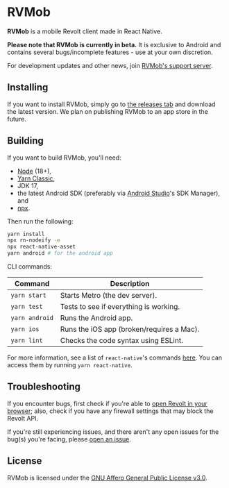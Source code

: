 # RVMob

**RVMob** is a mobile Revolt client made in React Native. 

**Please note that RVMob is currently in beta.** It is exclusive to Android and contains several bugs/incomplete features - use at your own discretion.

For development updates and other news, join [RVMob's support server](https://rvlt.gg/YW312HPF).

## Installing

If you want to install RVMob, simply go to [the releases tab](https://github.com/revoltchat/rvmob/releases) and download the latest version. We plan on publishing RVMob to an app store in the future.

## Building

If you want to build RVMob, you'll need:
- [Node](https://nodejs.org/en/) (18+),
- [Yarn Classic](https://classic.yarnpkg.com),
- JDK 17,
- the latest Android SDK (preferably via [Android Studio](https://developer.android.com/studio)'s SDK Manager), and 
- [npx](https://www.npmjs.com/package/npx).

Then run the following:

```sh
yarn install
npx rn-nodeify -e
npx react-native-asset
yarn android # for the android app
```

CLI commands:

| Command          | Description                               |
| ---------------- | ----------------------------------------- |
| `yarn start`     | Starts Metro (the dev server).            |
| `yarn test`      | Tests to see if everything is working.    |
| `yarn android`   | Runs the Android app.                     |
| `yarn ios`       | Runs the iOS app (broken/requires a Mac). |
| `yarn lint`      | Checks the code syntax using ESLint.      |

For more information, see a list of `react-native`'s commands [here](https://github.com/react-native-community/cli/blob/master/docs/commands.md). You can access them by running `yarn react-native`.

## Troubleshooting

If you encounter bugs, first check if you're able to [open Revolt in your browser](https://app.revolt.chat); also, check if you have any firewall settings that may block the Revolt API.

If you're still experiencing issues, and there aren't any open issues for the bug(s) you're facing, please [open an issue](https://github.com/revoltchat/rvmob/issues).

## License

RVMob is licensed under the [GNU Affero General Public License v3.0](https://github.com/revoltchat/rvmob/blob/master/LICENSE).